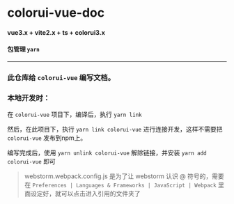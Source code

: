 # colorui-vue-doc

#### vue3.x + vite2.x + ts + colorui3.x

#### 包管理 `yarn`

<hr/>

### 此仓库给 `colorui-vue` 编写文档。

### 本地开发时：

在 `colorui-vue` 项目下，编译后，执行 `yarn link`


然后，在此项目下，执行 `yarn link colorui-vue` 进行连接开发，这样不需要把 `colorui-vue` 发布到npm上。



编写完成后，使用 `yarn unlink colorui-vue` 解除链接，并安装 `yarn add colorui-vue` 即可


> webstorm.webpack.config.js 是为了让 webstorm 认识 @ 符号的，需要在 `Preferences | Languages & Frameworks | JavaScript | Webpack` 里面设定好，就可以点击进入引用的文件夹了

